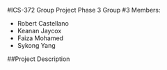 #ICS-372 Group Project Phase 3
Group #3
Members:
- Robert Castellano
- Keanan Jaycox
- Faiza Mohamed
- Sykong Yang

##Project Description
